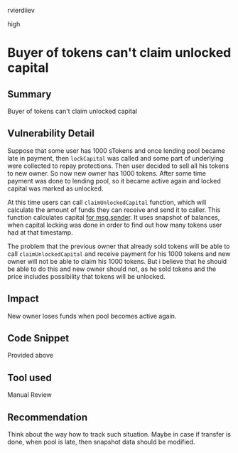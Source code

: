 rvierdiiev

high

# Buyer of tokens can't claim unlocked capital

## Summary
Buyer of tokens can't claim unlocked capital
## Vulnerability Detail
Suppose that some user has 1000 sTokens and once lending pool became late in payment, then `lockCapital` was called and some part of underlying were collected to repay protections.
Then user decided to sell all his tokens to new owner. So now new owner has 1000 tokens.
After some time payment was done to lending pool, so it became active again and locked capital was marked as unlocked.

At this time users can call `claimUnlockedCapital` function, which will calculate the amount of funds they can receive and send it to caller. This function calculates capital [for msg.sender](https://github.com/sherlock-audit/2023-02-carapace/blob/main/contracts/core/pool/ProtectionPool.sol#L434). It uses snapshot of balances, when capital locking was done in order to find out how many tokens user had at that timestamp.

The problem that the previous owner that already sold tokens will be able to call `claimUnlockedCapital` and receive payment for his 1000 tokens and new owner will not be able to claim his 1000 tokens. But i believe that he should be able to do this and new owner should not, as he sold tokens and the price includes possibility that tokens will be unlocked.
## Impact
New owner loses funds when pool becomes active again.
## Code Snippet
Provided above
## Tool used

Manual Review

## Recommendation
Think about the way how to track such situation. Maybe in case if transfer is done, when pool is late, then snapshot data should be modified.
